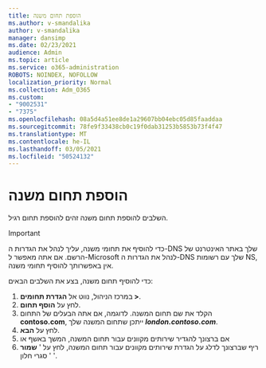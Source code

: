 ```yaml
---
title: הוספת תחום משנה
ms.author: v-smandalika
author: v-smandalika
manager: dansimp
ms.date: 02/23/2021
audience: Admin
ms.topic: article
ms.service: o365-administration
ROBOTS: NOINDEX, NOFOLLOW
localization_priority: Normal
ms.collection: Adm_O365
ms.custom:
- "9002531"
- "7375"
ms.openlocfilehash: 08a5d4a51ee8de1a29607bb04ebc05d85faaddaa
ms.sourcegitcommit: 78fe9f33438cb0c19f0dab31253b5853b73f4f47
ms.translationtype: MT
ms.contentlocale: he-IL
ms.lasthandoff: 03/05/2021
ms.locfileid: "50524132"
---
```

# <a name="add-a-subdomain"></a>הוספת תחום משנה

השלבים להוספת תחום משנה זהים להוספת תחום רגיל. 

> [!IMPORTANT]
> כדי להוסיף את תחומי משנה, עליך לנהל את הגדרות ה-DNS שלך באתר האינטרנט של הרשם. אם אתה מאפשר ל-Microsoft לנהל את הגדרות ה-DNS שלך עם רשומות NS, אין באפשרותך להוסיף תחומי משנה. 

כדי להוסיף תחום משנה, בצע את השלבים הבאים:

1. במרכז הניהול, נווט אל **הגדרת תחומים >**.
2. לחץ על **הוסף תחום**.
3. הקלד את שם תחום המשנה. לדוגמה, אם אתה הבעלים של התחום **contoso.com**, ייתכן שתחום המשנה שלך **_london.contoso.com_**.
4. לחץ על **הבא**.
5. אם ברצונך להגדיר שירותים מקוונים עבור תחום המשנה, המשך באשף או
6. ריף שברצונך לדלג על הגדרת שירותים מקוונים עבור תחום המשנה, לחץ על ' **שמור** ' סגרי חלון '.

